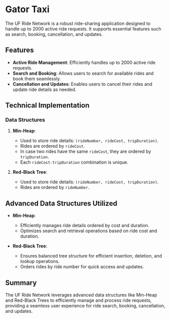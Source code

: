# Gator Taxi

The UF Ride Network is a robust ride-sharing application designed to handle up to 2000 active ride requests. It supports essential features such as search, booking, cancellation, and updates.

## Features

- **Active Ride Management**: Efficiently handles up to 2000 active ride requests.
- **Search and Booking**: Allows users to search for available rides and book them seamlessly.
- **Cancellation and Updates**: Enables users to cancel their rides and update ride details as needed.

## Technical Implementation

### Data Structures

1. **Min-Heap**:
   - Used to store ride details: `(rideNumber, rideCost, tripDuration)`.
   - Rides are ordered by `rideCost`.
   - In case two rides have the same `rideCost`, they are ordered by `tripDuration`.
   - Each `rideCost-tripDuration` combination is unique.

2. **Red-Black Tree**:
   - Used to store ride details: `(rideNumber, rideCost, tripDuration)`.
   - Rides are ordered by `rideNumber`.

## Advanced Data Structures Utilized

- **Min-Heap**:
  - Efficiently manages ride details ordered by cost and duration.
  - Optimizes search and retrieval operations based on ride cost and duration.

- **Red-Black Tree**:
  - Ensures balanced tree structure for efficient insertion, deletion, and lookup operations.
  - Orders rides by ride number for quick access and updates.

## Summary

The UF Ride Network leverages advanced data structures like Min-Heap and Red-Black Trees to efficiently manage and process ride requests, providing a seamless user experience for ride search, booking, cancellation, and updates.
